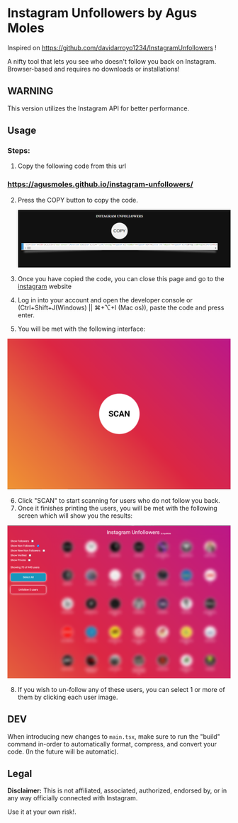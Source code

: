 # Instagram Unfollowers by Agus Moles
Inspired on https://github.com/davidarroyo1234/InstagramUnfollowers !


A nifty tool that lets you see who doesn't follow you back on Instagram.  
Browser-based and requires no downloads or installations!

## **WARNING**

This version utilizes the Instagram API for better performance.  

## Usage

### Steps:

1.  Copy the following code from this url 

### https://agusmoles.github.io/instagram-unfollowers/

2. Press the COPY button to copy the code.

    <img src="./assets/copy_code.png" alt="Initial screen" />

3. Once you have copied the code, you can close this page and go to the [instagram](https://www.instagram.com/) website
4. Log in into your account and open the developer console or (Ctrl+Shift+J(Windows) || ⌘+⌥+I (Mac os)), paste the code and press enter.

5. You will be met with the following interface:

 <img src="./assets/initial.png" alt="Initial screen" />

6. Click "SCAN" to start scanning for users who do not follow you back.
7. Once it finishes printing the users, you will be met with the following screen which will show you the results:

 <img src="./assets/results.png" alt="Results screen" />

8. If you wish to un-follow any of these users, you can select 1 or more of them by clicking each user image.


## DEV

When introducing new changes to `main.tsx`, make sure to run the "build" command in-order to automatically format, compress, and convert your code. (In the future will be automatic).

## Legal

**Disclaimer:** This is not affiliated, associated, authorized, endorsed by, or in any way officially connected with Instagram.

Use it at your own risk!.